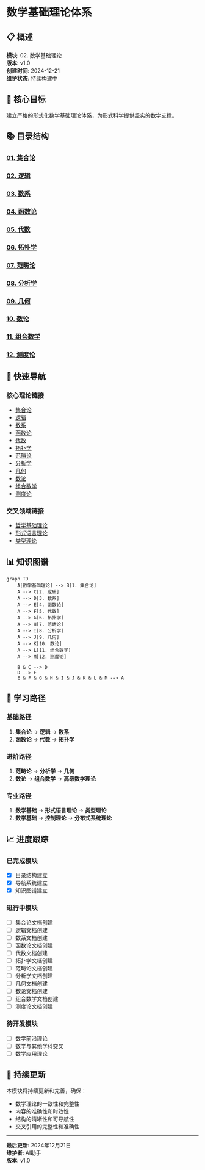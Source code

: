 # 数学基础理论体系

## 📋 概述

**模块**: 02. 数学基础理论  
**版本**: v1.0  
**创建时间**: 2024-12-21  
**维护状态**: 持续构建中  

## 🎯 核心目标

建立严格的形式化数学基础理论体系，为形式科学提供坚实的数学支撑。

## 📚 目录结构

### [01. 集合论](./01_Set_Theory/)

### [02. 逻辑](./02_Logic/)

### [03. 数系](./03_Number_Systems/)

### [04. 函数论](./04_Function_Theory/)

### [05. 代数](./05_Algebra/)

### [06. 拓扑学](./06_Topology/)

### [07. 范畴论](./07_Category_Theory/)

### [08. 分析学](./08_Analysis/)

### [09. 几何](./09_Geometry/)

### [10. 数论](./10_Number_Theory/)

### [11. 组合数学](./11_Combinatorics/)

### [12. 测度论](./12_Measure_Theory/)

## 🔗 快速导航

### 核心理论链接

- [集合论](./01_Set_Theory/)
- [逻辑](./02_Logic/)
- [数系](./03_Number_Systems/)
- [函数论](./04_Function_Theory/)
- [代数](./05_Algebra/)
- [拓扑学](./06_Topology/)
- [范畴论](./07_Category_Theory/)
- [分析学](./08_Analysis/)
- [几何](./09_Geometry/)
- [数论](./10_Number_Theory/)
- [组合数学](./11_Combinatorics/)
- [测度论](./12_Measure_Theory/)

### 交叉领域链接

- [哲学基础理论](../01_Philosophical_Foundations/README.md)
- [形式语言理论](../04_Formal_Language_Theory/README.md)
- [类型理论](../05_Type_Theory/README.md)

## 📊 知识图谱

```mermaid
graph TD
    A[数学基础理论] --> B[1. 集合论]
    A --> C[2. 逻辑]
    A --> D[3. 数系]
    A --> E[4. 函数论]
    A --> F[5. 代数]
    A --> G[6. 拓扑学]
    A --> H[7. 范畴论]
    A --> I[8. 分析学]
    A --> J[9. 几何]
    A --> K[10. 数论]
    A --> L[11. 组合数学]
    A --> M[12. 测度论]
    
    B & C --> D
    D --> E
    E & F & G & H & I & J & K & L & M --> A
```

## 🎯 学习路径

### 基础路径

1. **集合论** → **逻辑** → **数系**
2. **函数论** → **代数** → **拓扑学**

### 进阶路径

1. **范畴论** → **分析学** → **几何**
2. **数论** → **组合数学** → **高级数学理论**

### 专业路径

1. **数学基础** → **形式语言理论** → **类型理论**
2. **数学基础** → **控制理论** → **分布式系统理论**

## 📈 进度跟踪

### 已完成模块

- [x] 目录结构建立
- [x] 导航系统建立
- [x] 知识图谱建立

### 进行中模块

- [ ] 集合论文档创建
- [ ] 逻辑文档创建
- [ ] 数系文档创建
- [ ] 函数论文档创建
- [ ] 代数文档创建
- [ ] 拓扑学文档创建
- [ ] 范畴论文档创建
- [ ] 分析学文档创建
- [ ] 几何文档创建
- [ ] 数论文档创建
- [ ] 组合数学文档创建
- [ ] 测度论文档创建

### 待开发模块

- [ ] 数学前沿理论
- [ ] 数学与其他学科交叉
- [ ] 数学应用理论

## 🔄 持续更新

本模块将持续更新和完善，确保：

- 数学理论的一致性和完整性
- 内容的准确性和时效性
- 结构的清晰性和可导航性
- 交叉引用的完整性和准确性

---

**最后更新**: 2024年12月21日  
**维护者**: AI助手  
**版本**: v1.0
